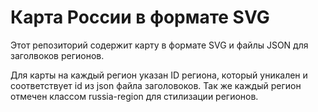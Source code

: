 Карта России в формате SVG
================================

Этот репозиторий содержит карту в формате SVG и файлы JSON для заголвоков регионов.

Для карты на каждый регион указан ID региона, который уникален и соответствует id из json файла заголовоков. 
Так же каждый регион отмечен классом russia-region для стилизации регионов. 
